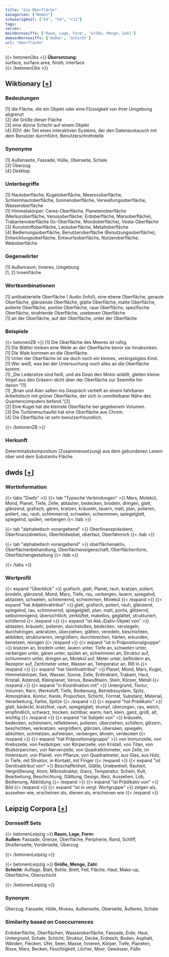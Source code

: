 ```yaml
---
title: "die Oberfläche"
kategorien: ["Nomen"]
schwierigkeit: ["k4", "h4", "r11"]
tags:
series:
mainDornseiffs: ['Raum, Lage, Form', 'Größe, Menge, Zahl']
domainDornseiffs: ['Außen', 'Schicht']
url: "Oberfläche"
---
```


{{< betonenÜbs >}}
**Übersetzung:**  
surface, surface area, finish, interface  
{{< /betonenÜbs >}}

## Wiktionary [[+](https://de.wiktionary.org/wiki/Oberfläche)]

### Bedeutungen
[1] die Fläche, die ein Objekt oder eine Flüssigkeit von ihrer Umgebung abgrenzt  
[2] die Größe dieser Fläche  
[3] eine dünne Schicht auf einem Objekt  
[4] EDV: der Teil eines interaktiven Systems, der den Datenaustausch mit dem Benutzer durchführt, Benutzerschnittstelle  

### Synonyme
[1] Außenseite, Fassade, Hülle, Oberseite, Schale  
[3] Überzug  
[4] Desktop  

### Unterbegriffe
[1] Hautoberfläche, Kugeloberfläche, Meeresoberfläche, Schleimhautoberfläche, Sonnenoberfläche, Verwaltungsoberfläche, Wasseroberfläche  
[1] Himmelskörper: Ceres-Oberfläche, Planetenoberfläche (Merkuroberfläche, Venusoberfläche, Erdoberfläche, Marsoberfläche), Trabantenoberfläche (Io-Oberfläche, Mondoberfläche), Vesta-Oberfläche  
[3] Kunststoffoberfläche, Lackoberfläche, Metalloberfläche  
[4] Bedienungsoberfläche, Benutzeroberfläche (Benutzungsoberfläche), Entwicklungsoberfläche, Entwurfsoberfläche, Nutzeroberfläche, Weboberfläche  

### Gegenwörter
[1] Außenraum, Inneres, Umgebung  
[1, 2] Innenfläche  

### Wortkombinationen
[1] antibakterielle Oberfläche ( Audio (Info)), eine ebene Oberfläche, geraute Oberfläche, glänzende Oberfläche, glatte Oberfläche, matte Oberfläche, polierte Oberfläche, poröse Oberfläche, raue Oberfläche, spezifische Oberfläche, strahlende Oberfläche, unebenen Oberfläche  
[1] an der Oberfläche, auf der Oberfläche, unter der Oberfläche  

### Beispiele
{{< betonenZB >}}
[1] Die Oberfläche des Meeres ist ruhig.  
[1] Die Blätter treiben eine Weile an der Oberfläche bevor sie hinabsinken.  
[1] Die Wale kommen an die Oberfläche.  
[1] Unter der Oberfläche ist sie doch noch ein kleines, verängstigtes Kind.  
[1] Wer weiß, was bei der Untersuchung noch alles an die Oberfläche kommt.  
[1] „Die Ledersitze sind heiß, und als Dean den Motor anläßt, gleiten kleine Vögel aus den Gräsern dicht über der Oberfläche zur Seemitte hin davon.“[1]  
[1] „Brian und Alan saßen ins Gespräch vertieft an einem fahrbaren Arbeitstisch mit grüner Oberfläche, der sich in unmittelbarer Nähe des Quantencomputers befand.“[2]  
[2] Eine Kugel hat die kleinste Oberfläche bei gegebenem Volumen.  
[3] Die Turbinenschaufel hat eine Oberfläche aus Chrom.  
[4] Die Oberfläche ist sehr benutzerfreundlich.  

{{< /betonenZB >}}
### Herkunft
Determinativkompositum (Zusammensetzung) aus dem gebundenen Lexem ober und dem Substantiv Fläche  



## dwds [[+](https://www.dwds.de/wb/Oberfläche)]

### Wortinformation
{{< tabs "Dwds" >}}
{{< tab "Typische Verbindungen" >}}
Mars, Molekül, Mond, Planet, Tiefe, Zelle, abtasten, bedecken, brodeln, dringen, glatt, glänzend, grafisch, gären, kratzen, kräuseln, lauern, matt, plan, polieren, poliert, rau, rauh, schimmernd, schwelen, schwimmen, spiegelglatt, spiegelnd, spülen, verbergen
{{< /tab >}}

{{< tab "alphabetisch vorangehend" >}}
Oberfinanzpräsident, Oberfinanzdirektion, Oberfeldwebel, oberfaul, Oberfähnrich
{{< /tab >}}

{{< tab "alphabetisch vorangehend" >}}
oberflächenaktiv, Oberflächenbehandlung, Oberflächeneigenschaft, Oberflächenform, Oberflächengestaltung
{{< /tab >}}

{{< /tabs >}}

### Wortprofil
{{< expand "Überblick" >}} grafisch, glatt, Planet, rauh, kratzen, poliert, brodeln, glänzend, Mond, Mars, Tiefe, rau, verbergen, lauern, spiegelnd, abtasten, schwelen, schimmernd, schwimmen, Molekül {{< /expand >}}
{{< expand "hat Adjektivattribut" >}} glatt, grafisch, poliert, rauh, glänzend, spiegelnd, rau, schimmernd, spiegelglatt, plan, matt, porös, glitzernd, selbstreinigend, übersichtlich, zerklüftet, makellos, geglättet, strukturiert, schillernd {{< /expand >}}
{{< expand "ist Akk./Dativ-Objekt von" >}} abtasten, kräuseln, polieren, durchstoßen, bedecken, versiegeln, durchdringen, ankratzen, überziehen, glätten, veredeln, beschichten, abbilden, strukturieren, vergrößern, durchbrechen, härten, erkunden, benetzen, reinigen {{< /expand >}}
{{< expand "ist in Präpositionalgruppe" >}} kratzen an, brodeln unter, lauern unter, Tiefe an, schwelen unter, verbergen unter, gären unter, spülen an, schwimmen an, Struktur auf, schlummern unter, dringen an, Molekül auf, Meter unter, befördern an, Rezeptor auf, Zentimeter unter, Wasser an, Temperatur an, Riß in {{< /expand >}}
{{< expand "hat Genitivattribut" >}} Planet, Mond, Mars, Kugel, Himmelskörper, See, Wasser, Sonne, Zelle, Erdtrabant, Trabant, Haut, Kristall, Asteroid, Kleinplanet, Venus, Bewußtsein, Stein, Körper, Metall {{< /expand >}}
{{< expand "in Koordination mit" >}} Untergrund, Textur, Volumen, Kern, Werkstoff, Tiefe, Bedienung, Betriebssystem, Spitz, Atmosphäre, Kontur, Kante, Proportion, Schicht, Format, Substanz, Material, Verarbeitung, Farbe, Spitze {{< /expand >}}
{{< expand "hat Prädikativ" >}} glatt, bedeckt, kratzfest, rauh, spiegelglatt, stumpf, überzogen, rau, weich, empfindlich, schwarz, trocken, sichtbar, warm, hart, klein, ganz, groß, alt, wichtig {{< /expand >}}
{{< expand "ist Subjekt von" >}} kräuseln, bedecken, schimmern, reflektieren, polieren, überziehen, schillern, glitzern, beschichten, verkratzen, vergrößern, glänzen, übersäen, spiegeln, abkühlen, schmelzen, aufweisen, verbergen, ähneln, verdecken {{< /expand >}}
{{< expand "hat Präpositionalgruppe" >}} von Immunzelle, von Krebszelle, von Festkörper, von Körperzelle, von Kristall, von Titan, von Blutkörperchen, von Nervenzelle, von Quadratkilometer, von Zelle, im Innenraum, von Planet, von Pflanze, von Quadratmeter, aus Glas, aus Holz, in Tiefe, mit Struktur, in Kontakt, mit Finger {{< /expand >}}
{{< expand "ist Genitivattribut von" >}} Beschaffenheit, Glätte, Unebenheit, Rauheit, Vergrößerung, Atom, Mikrostruktur, Glanz, Temperatur, Schein, Kult, Bearbeitung, Beschichtung, Glättung, Design, Reiz, Aussehen, Lob, Bedienung, Abbildung {{< /expand >}}
{{< expand "ist Prädikativ von" >}} Bild {{< /expand >}}
{{< expand "ist in vergl. Wortgruppe" >}} zeigen als, aussehen wie, erscheinen als, dienen als, erscheinen wie {{< /expand >}}

## Leipzig Corpora [[+](https://corpora.uni-leipzig.de/en/res?word=Oberfläche&corpusId=deu_newscrawl-public_2018)]

### Dornseiff Sets
{{< betonenLeipzig >}}
**Raum, Lage, Form:**  
**Außen:** Fassade, Grenze, Oberfläche, Peripherie, Rand, Schliff, Straßenseite, Vorderseite, Überzug  

{{< /betonenLeipzig >}}


{{< betonenLeipzig >}}
**Größe, Menge, Zahl:**  
**Schicht:** Auflage, Blatt, Bohle, Brett, Fell, Fläche, Haut, Make-up, Oberfläche, Oberschicht  

{{< /betonenLeipzig >}}

### Synonym
Überzug, Fassade, Hülle, Niveau, Außenseite, Oberseite, Äußeres, Schale


### Similarity based on Cooccurrences
Erdoberfläche, Oberflächen, Wasseroberfläche, Fassade, Erde, Haut, Untergrund, Schale, Schicht, Struktur, Decke, Erdreich, Boden, Asphalt, Wänden, Flecken, Ufer, Seen, Masse, Inneren, Körper, Tiefe, Planeten, Risse, Mars, Becken, Feuchtigkeit, Löcher, Meer, Gewässer, Füße

